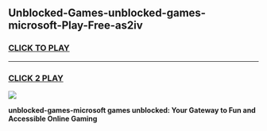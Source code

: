 
## Unblocked-Games-unblocked-games-microsoft-Play-Free-as2iv
<h3>
<a href="https://premium76.site?title=unblocked-games-microsoft&ref=18A">CLICK TO PLAY</a></h3>
<hr>

<h3>
<a href="https://premium76.site?title=unblocked-games-microsoft&ref=18A">CLICK 2 PLAY</a>
  
</h3>

<a href="https://premium76.site?title=unblocked-games-microsoft&ref=18A"><img src="https://clearcache.store/games.png"></a>


**unblocked-games-microsoft games unblocked: Your Gateway to Fun and Accessible Online Gaming**
